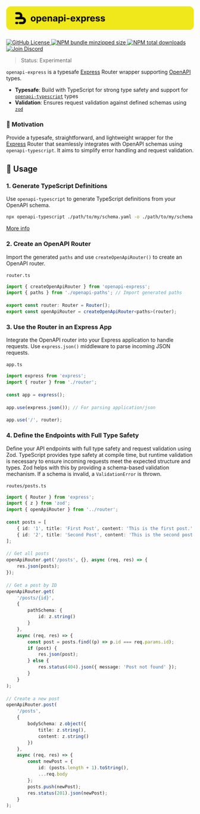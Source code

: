 <h1 align="center">
    <img src="https://raw.githubusercontent.com/builder-group/community/develop/packages/openapi-express/.github/banner.svg" alt="openapi-express banner">
</h1>

<p align="left">
    <a href="https://github.com/builder-group/community/blob/develop/LICENSE">
        <img src="https://img.shields.io/github/license/builder-group/community.svg?label=license&style=flat&colorA=293140&colorB=FDE200" alt="GitHub License"/>
    </a>
    <a href="https://www.npmjs.com/package/openapi-express">
        <img src="https://img.shields.io/bundlephobia/minzip/openapi-express.svg?label=minzipped%20size&style=flat&colorA=293140&colorB=FDE200" alt="NPM bundle minzipped size"/>
    </a>
    <a href="https://www.npmjs.com/package/openapi-express">
        <img src="https://img.shields.io/npm/dt/openapi-express.svg?label=downloads&style=flat&colorA=293140&colorB=FDE200" alt="NPM total downloads"/>
    </a>
    <a href="https://discord.gg/w4xE3bSjhQ">
        <img src="https://img.shields.io/discord/795291052897992724.svg?label=&logo=discord&logoColor=000000&color=293140&labelColor=FDE200" alt="Join Discord"/>
    </a>
</p>

> Status: Experimental

`openapi-express` is a typesafe [Express](https://expressjs.com/) Router wrapper supporting [OpenAPI](https://www.openapis.org/) types.

- **Typesafe**: Build with TypeScript for strong type safety and support for [`openapi-typescript`](https://github.com/drwpow/openapi-typescript) types
- **Validation**: Ensures request validation against defined schemas using [`zod`](https://zod.dev/)

### 🌟 Motivation

Provide a typesafe, straightforward, and lightweight wrapper for the [Express](https://expressjs.com/) Router that seamlessly integrates with OpenAPI schemas using `openapi-typescript`. It aims to simplify error handling and request validation.

## 📖 Usage

### 1. Generate TypeScript Definitions

Use `openapi-typescript` to generate TypeScript definitions from your OpenAPI schema.

```bash
npx openapi-typescript ./path/to/my/schema.yaml -o ./path/to/my/schema.d.ts
```

[More info](https://github.com/drwpow/openapi-typescript/tree/main/packages/openapi-typescript)

### 2. Create an OpenAPI Router

Import the generated `paths` and use `createOpenApiRouter()` to create an OpenAPI router.

`router.ts`

```ts
import { createOpenApiRouter } from 'openapi-express';
import { paths } from './openapi-paths'; // Import generated paths

export const router: Router = Router();
export const openApiRouter = createOpenApiRouter<paths>(router);
```

### 3. Use the Router in an Express App

Integrate the OpenAPI router into your Express application to handle requests. Use `express.json()` middleware to parse incoming JSON requests.

`app.ts`

```ts
import express from 'express';
import { router } from './router';

const app = express();

app.use(express.json()); // For parsing application/json

app.use('/', router);
```

### 4. Define the Endpoints with Full Type Safety

Define your API endpoints with full type safety and request validation using Zod. TypeScript provides type safety at compile time, but runtime validation is necessary to ensure incoming requests meet the expected structure and types. Zod helps with this by providing a schema-based validation mechanism. If a schema is invalid, a `ValidationError` is thrown.

`routes/posts.ts`

```ts
import { Router } from 'express';
import { z } from 'zod';
import { openApiRouter } from '../router';

const posts = [
	{ id: '1', title: 'First Post', content: 'This is the first post.' },
	{ id: '2', title: 'Second Post', content: 'This is the second post.' }
];

// Get all posts
openApiRouter.get('/posts', {}, async (req, res) => {
	res.json(posts);
});

// Get a post by ID
openApiRouter.get(
	'/posts/{id}',
	{
		pathSchema: {
			id: z.string()
		}
	},
	async (req, res) => {
		const post = posts.find((p) => p.id === req.params.id);
		if (post) {
			res.json(post);
		} else {
			res.status(404).json({ message: 'Post not found' });
		}
	}
);

// Create a new post
openApiRouter.post(
	'/posts',
	{
		bodySchema: z.object({
			title: z.string(),
			content: z.string()
		})
	},
	async (req, res) => {
		const newPost = {
			id: (posts.length + 1).toString(),
			...req.body
		};
		posts.push(newPost);
		res.status(201).json(newPost);
	}
);
```
